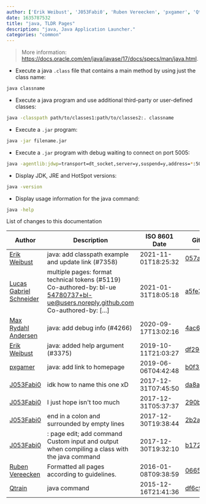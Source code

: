 ```yaml
---
author: ['Erik Weibust', 'J053Fabi0', 'Ruben Vereecken', 'pxgamer', 'Qtrain', 'Max Rydahl Andersen', 'Lucas Gabriel Schneider']
date: 1635787532
title: "java, TLDR Pages"
description: "java, Java Application Launcher."
categories: "common"
---
```

> More information: <https://docs.oracle.com/en/java/javase/17/docs/specs/man/java.html>.

- Execute a java `.class` file that contains a main method by using just the class name:

```bash
java classname
```

- Execute a java program and use additional third-party or user-defined classes:

```bash
java -classpath path/to/classes1:path/to/classes2:. classname
```

- Execute a `.jar` program:

```bash
java -jar filename.jar
```

- Execute a `.jar` program with debug waiting to connect on port 5005:

```bash
java -agentlib:jdwp=transport=dt_socket,server=y,suspend=y,address=*:5005 -jar filename.jar
```

- Display JDK, JRE and HotSpot versions:

```bash
java -version
```

- Display usage information for the java command:

```bash
java -help
```
List of changes to this documentation


Author | Description | ISO 8601 Date | GitHub link
------|-----|-----|-----
[Erik Weibust](mailto:erik@weibust.net) | java: add classpath example and update link (#7358) | 2021-11-01T18:25:32 | [057a5c52fabe](https://github.com/tldr-pages/tldr/commit/057a5c52fabe67213f1e3490d1fb80ccfd76fdfc)
[Lucas Gabriel Schneider](mailto:casdpa@gmail.com) | multiple pages: format technical tokens (#5119) Co-authored-by: bl-ue <54780737+bl-ue@users.noreply.github.com> Co-authored-by: [...] | 2021-01-31T18:05:18 | [a5fe31bc47ae](https://github.com/tldr-pages/tldr/commit/a5fe31bc47aece3efa5e66b52b3cf384f27d5d72)
[Max Rydahl Andersen](mailto:max.andersen@gmail.com) | java: add debug info (#4266) | 2020-09-17T13:02:16 | [4ac62cbe9cde](https://github.com/tldr-pages/tldr/commit/4ac62cbe9cde3e2055b022a8e27d50a6c9020b4e)
[Erik Weibust](mailto:erik@weibust.net) | java: added help argument (#3375) | 2019-10-11T21:03:27 | [df29c21ec913](https://github.com/tldr-pages/tldr/commit/df29c21ec91382bc0790aa2f00a018ed8b3e1ae0)
[pxgamer](mailto:owzie123@gmail.com) | java: add link to homepage | 2019-06-06T04:42:48 | [b0f35ddc5faa](https://github.com/tldr-pages/tldr/commit/b0f35ddc5faa3d659352f6e46f8bb77f145f13bc)
[J053Fabi0](mailto:arguellojf1@gmail.com) | idk how to name this one xD | 2017-12-31T07:45:50 | [da8ac599a12d](https://github.com/tldr-pages/tldr/commit/da8ac599a12d2a158141b94d7b47b84483afcbe4)
[J053Fabi0](mailto:arguellojf1@gmail.com) | I just hope isn't too much | 2017-12-31T05:37:37 | [290b6268a6ee](https://github.com/tldr-pages/tldr/commit/290b6268a6ee9a24b95438e093f45f5a66a3559b)
[J053Fabi0](mailto:arguellojf1@gmail.com) | end in a colon and surrounded by empty lines | 2017-12-30T19:38:44 | [2b2a1a5e5a43](https://github.com/tldr-pages/tldr/commit/2b2a1a5e5a435504f4260798f886d6c6dc2513df)
[J053Fabi0](mailto:arguellojf1@gmail.com) | <java>: page edit; add command Custom input and output when compiling a class with the java command | 2017-12-30T19:32:10 | [b172d976671c](https://github.com/tldr-pages/tldr/commit/b172d976671c212f61a9cb054143487253b9bd0a)
[Ruben Vereecken](mailto:rubenvereecken@gmail.com) | Formatted all pages according to guidelines. | 2016-01-08T09:38:59 | [066582e8eab5](https://github.com/tldr-pages/tldr/commit/066582e8eab57bce9861cc8d379e158d61f1cc95)
[Qtrain](mailto:michaelquatrani@gmail.com) | java command | 2015-12-16T21:41:36 | [df6c9dc3080f](https://github.com/tldr-pages/tldr/commit/df6c9dc3080f900dd438af77e5cecdc7f47eeb56)

